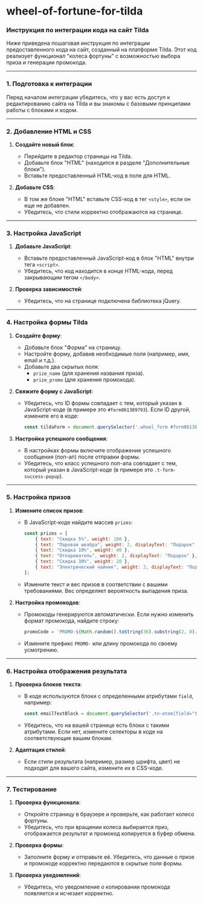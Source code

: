 # wheel-of-fortune-for-tilda

### Инструкция по интеграции кода на сайт Tilda

Ниже приведена пошаговая инструкция по интеграции предоставленного кода на сайт, созданный на платформе Tilda. Этот код реализует функционал "колеса фортуны" с возможностью выбора приза и генерации промокода.

---

### 1. **Подготовка к интеграции**
Перед началом интеграции убедитесь, что у вас есть доступ к редактированию сайта на Tilda и вы знакомы с базовыми принципами работы с блоками и кодом.

---

### 2. **Добавление HTML и CSS**
1. **Создайте новый блок**:
   - Перейдите в редактор страницы на Tilda.
   - Добавьте блок "HTML" (находится в разделе "Дополнительные блоки").
   - Вставьте предоставленный HTML-код в поле для HTML.

2. **Добавьте CSS**:
   - В том же блоке "HTML" вставьте CSS-код в тег `<style>`, если он еще не добавлен.
   - Убедитесь, что стили корректно отображаются на странице.

---

### 3. **Настройка JavaScript**
1. **Добавьте JavaScript**:
   - Вставьте предоставленный JavaScript-код в блок "HTML" внутри тега `<script>`.
   - Убедитесь, что код находится в конце HTML-кода, перед закрывающим тегом `</body>`.

2. **Проверка зависимостей**:
   - Убедитесь, что на странице подключена библиотека jQuery.

---

### 4. **Настройка формы Tilda**
1. **Создайте форму**:
   - Добавьте блок "Форма" на страницу.
   - Настройте форму, добавив необходимые поля (например, имя, email и т.д.).
   - Добавьте два скрытых поля:
     - `prize_name` (для хранения названия приза).
     - `prize_promo` (для хранения промокода).

2. **Свяжите форму с JavaScript**:
   - Убедитесь, что ID формы совпадает с тем, который указан в JavaScript-коде (в примере это `#form861389793`). Если ID другой, измените его в коде:
     ```javascript
     const tildaForm = document.querySelector('.wheel_form #form861389793');
     ```

3. **Настройка успешного сообщения**:
   - В настройках формы включите отображение успешного сообщения (поп-ап) после отправки формы.
   - Убедитесь, что класс успешного поп-апа совпадает с тем, который указан в JavaScript-коде (в примере это `.t-form-success-popup`).

---

### 5. **Настройка призов**
1. **Измените список призов**:
   - В JavaScript-коде найдите массив `prizes`:
     ```javascript
     const prizes = [
         { text: "Скидка 5%", weight: 100 },
         { text: "Паровая швабра", weight: 2, displayText: "Подарок" },
         { text: "Скидка 10%", weight: 40 },
         { text: "Отпариватель", weight: 2, displayText: "Подарок" },
         { text: "Скидка 30%", weight: 20 },
         { text: "Электрический чайник", weight: 2, displayText: "Подарок" },
     ];
     ```
   - Измените текст и вес призов в соответствии с вашими требованиями. Вес определяет вероятность выпадения приза.

2. **Настройка промокодов**:
   - Промокоды генерируются автоматически. Если нужно изменить формат промокода, найдите строку:
     ```javascript
     promoCode = `PROMO-${Math.random().toString(36).substring(2, 8).toUpperCase()}`;
     ```
   - Измените префикс `PROMO-` или длину промокода по своему усмотрению.

---

### 6. **Настройка отображения результата**
1. **Проверка блоков текста**:
   - В коде используются блоки с определенными атрибутами `field`, например:
     ```javascript
     const emailTextBlock = document.querySelector('.tn-atom[field="tn_text_1739881336288"]');
     ```
   - Убедитесь, что на вашей странице есть блоки с такими атрибутами. Если нет, измените селекторы в коде на соответствующие вашим блокам.

2. **Адаптация стилей**:
   - Если стили результата (например, размер шрифта, цвет) не подходят для вашего сайта, измените их в CSS-коде.

---

### 7. **Тестирование**
1. **Проверка функционала**:
   - Откройте страницу в браузере и проверьте, как работает колесо фортуны.
   - Убедитесь, что при вращении колеса выбирается приз, отображается результат и промокод копируется в буфер обмена.

2. **Проверка формы**:
   - Заполните форму и отправьте её. Убедитесь, что данные о призе и промокоде корректно передаются в скрытые поля формы.

3. **Проверка уведомлений**:
   - Убедитесь, что уведомление о копировании промокода появляется и исчезает корректно.
